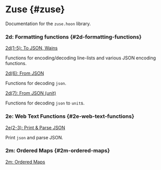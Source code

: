 # Zuse {#zuse}

Documentation for the `zuse.hoon` library.

### 2d: Formatting functions {#2d-formatting-functions}

[2d(1-5): To JSON, Wains](2d_1-5.md)

Functions for encoding/decoding line-lists and various JSON encoding functions.

[2d(6): From JSON](2d_6.md)

Functions for decoding `json`.

[2d(7): From JSON (unit)](2d_7.md)

Functions for decoding `json` to `unit`s.

### 2e: Web Text Functions {#2e-web-text-functions}

[2e(2-3): Print & Parse JSON](2e_2-3.md)

Print `json` and parse JSON.

### 2m: Ordered Maps {#2m-ordered-maps}

[2m: Ordered Maps](2m.md)
